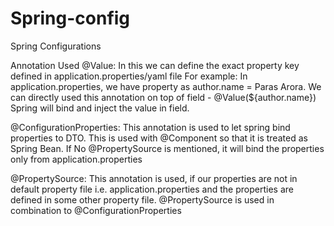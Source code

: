# Spring-config
Spring Configurations

Annotation Used
@Value: In this we can define the exact property key defined in application.properties/yaml file For example: In application.properties, we have property as author.name = Paras Arora. We can directly used this annotation on top of field - @Value(${author.name})
Spring will bind and inject the value in field.

@ConfigurationProperties: This annotation is used to let spring bind properties to DTO.
This is used with @Component so that it is treated as Spring Bean.
If No @PropertySource is mentioned, it will bind the properties only from application.properties

@PropertySource: This annotation is used, if our properties are not in default property file i.e. application.properties and the properties are defined in some other property file. @PropertySource is used in combination to @ConfigurationProperties
